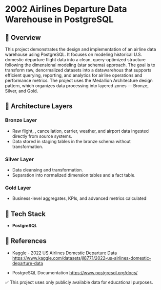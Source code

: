 # 2002 Airlines Departure Data Warehouse in PostgreSQL

## 📌 Overview

This project demonstrates the design and implementation of an airline data warehouse using PostgreSQL. It focuses on modeling historical U.S. domestic departure flight data into a clean, query-optimized structure following the dimensional modeling (star schema) approach. The goal is to transform raw, denormalized datasets into a datawarehous that supports efficient querying, reporting, and analytics for airline operations and performance metrics. The project uses the Medallion Architecture design pattern, which organizes data processing into layered zones — Bronze, Silver, and Gold.

## 🧱 Architecture Layers

### Bronze Layer
- Raw flight, , cancellation, carrier, weather, and airport data ingested directly from source systems.
- Data stored in staging tables in the bronze schema without transformation.

### Silver Layer
- Data cleansing and transformation.
- Separation into normalized dimension tables and a fact table.

### Gold Layer
- Business-level aggregates, KPIs, and advanced metrics calculated

## 🧰 Tech Stack
- **PostgreSQL**

## 🔗 References

- Kaggle - 2022 US Airlines Domestic Departure Data
https://www.kaggle.com/datasets/jl8771/2022-us-airlines-domestic-departure-data

- PostgreSQL Documentation
https://www.postgresql.org/docs/

✅ This project uses only publicly available data for educational purposes.
